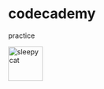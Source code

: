 # codecademy
practice 
<p><img src="https://i.gifer.com/origin/4c/4c7dc3d8a6dd24c8169b85d7e0fff5fd_w200.gif" width="70" title="sleepy cat"></p>
